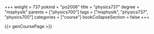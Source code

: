 +++
weight = 737
pokind = "po2006"
title = "physics737"
degree = "msphysik"
parents = ["physics700"]
tags = ["msphysik", "physics737", "physics700"]
categories = ["course"]
bookCollapseSection = false
+++

{{< genCoursePage >}}
